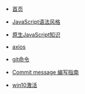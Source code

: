 + [首页](/index)

+ [JavaScript语法风格](/jsLint)  

+ [原生JavaScript知识](/js)

+ [axios](/axios)

+ [git命令](/git)

+ [Commit message 编写指南](/commit)

<!-- + [格式化时间](/formatTime) -->

+ [win10激活](/win10激活)

<!-- + [省市列表](/cityList) -->
